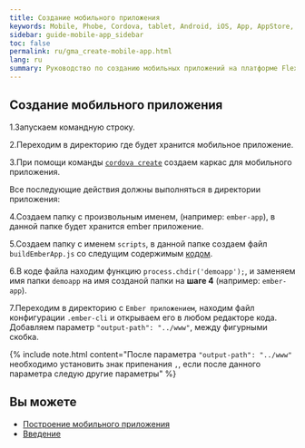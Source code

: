 ```yaml
---
title: Создание мобильного приложения 
keywords: Mobile, Phobe, Cordova, tablet, Android, iOS, App, AppStore, play market
sidebar: guide-mobile-app_sidebar
toc: false
permalink: ru/gma_create-mobile-app.html
lang: ru
summary: Руководство по созданию мобильных приложений на платформе Flexberry.
---
```


## Создание мобильного приложения

1.Запускаем командную строку.

2.Переходим в директорию где будет хранится мобильное приложение.

3.При помощи команды [`cordova create`](https://cordova.apache.org/docs/en/latest/reference/cordova-cli/index.html#cordova-create-command) создаем каркас для мобильного приложения. 

Все последующие действия должны выполняться в директории приложения:

4.Создаем папку с произвольным именем, (например: `ember-app`), в данной папке будет хранится ember приложение.

5.Создаем папку с именем `scripts`, в данной папке создаем файл `buildEmberApp.js` со следущим содержимым [кодом](https://github.com/Flexberry/flexberry-cordova-ember-demo/blob/master/scripts/buildEmberApp.js).

6.В коде файла находим функцию `process.chdir('demoapp');`, и заменяем имя папки `demoapp` на имя созданой папки на **шаге 4** (например: `ember-app`).

7.Переходим в директорию с `Ember приложением`, находим файл конфигурации `.ember-cli` и открываем его в любом редакторе кода. Добавляем параметр `"output-path": "../www"`, между фигурными скобка.

{% include note.html content="После параметра `"output-path": "../www"` необходимо установить знак припенания `,`, если после данного параметра следую другие параметры" %}

## Вы можете

* [Построение мобильного приложения](gma_build-mobile-app.html)
* [Введение](gma_landing-page.html)
